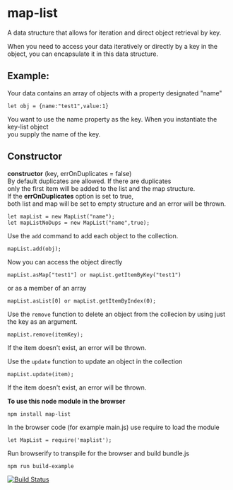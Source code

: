 # map-list
A data structure that allows for iteration and direct object retrieval by key.

When you need to access your data iteratively or directly by a key in the object, you can encapsulate it in this data structure.

## Example:  
Your data contains an array of objects with a property designated "name"

```
let obj = {name:"test1",value:1}
```
You want to use the name property as the key.  When you instantiate the key-list object  
you supply the name of the key.


## Constructor  

**constructor** (key, errOnDuplicates = false)  
By default duplicates are allowed.  If there are duplicates  
only the first item will be added to the list and the map structure.  
If the **errOnDuplicates** option is set to true,   
both list and map will be set to empty structure and an error will be thrown.  

```
let mapList = new MapList("name");
let mapListNoDups = new MapList("name",true);
```
Use the `add` command to add each object to the collection.
```
mapList.add(obj);
```
Now you can access the object directly
```
mapList.asMap["test1"] or mapList.getItemByKey("test1")
```
or as a member of an array
```
mapList.asList[0] or mapList.getItemByIndex(0);
```
Use the `remove` function to delete an object from the collecion by using just the key as an argument. 
```
mapList.remove(itemKey);  
```

If the item doesn't exist, an error will be thrown.  

Use the `update` function to update an object in the collection  
```
mapList.update(item);  
```
If the item doesn't exist, an error will be thrown.

**To use this node module in the browser**
```
npm install map-list
```
In the browser code (for example main.js) use require to load the module
```
let MapList = require('maplist');
```
Run browserify to transpile for the browser and build bundle.js
```
npm run build-example
```

[![Build Status](https://travis-ci.org/rebeccapeltz/map-list.svg?branch=master)](https://travis-ci.org/rebeccapeltz/map-list)